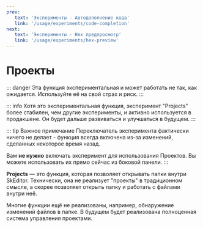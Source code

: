 ```yaml
---
prev:
   text: 'Эксперименты - Автодополнение кода'
   link: '/usage/experiments/code-completion'
next: 
   text: 'Эксперименты - Hex предпросмотр'
   link: '/usage/experiments/hex-preview'
---
```


# Проекты

::: danger
Эта функция экспериментальная и может работать не так, как ожидается. Используйте её на свой страх и риск.
:::

::: info
Хотя это экспериментальная функция, эксперимент "Projects" более стабилен, чем другие эксперименты, и активно используется в продакшене. Он будет дальше развиваться и улучшаться в будущем.
:::

::: tip Важное примечание
Переключатель эксперимента фактически ничего не делает - функция всегда включена из-за изменений, сделанных некоторое время назад.

Вам **не нужно** включать эксперимент для использования Проектов. Вы можете использовать их прямо сейчас из боковой панели.
:::

**Projects** — это функция, которая позволяет открывать папки внутри SkEditor. Технически, она не реализует "проекты" в традиционном смысле, а скорее позволяет открыть папку и работать с файлами внутри неё.

Многие функции ещё не реализованы, например, обнаружение изменений файлов в папке. В будущем будет реализована полноценная система управления проектами.